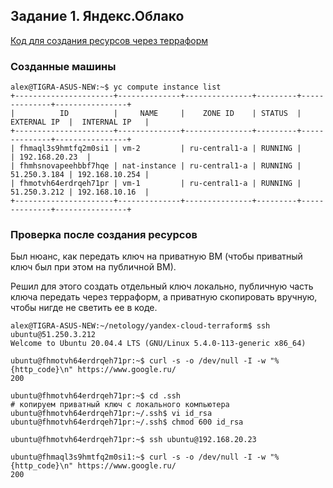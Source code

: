 ## Задание 1. Яндекс.Облако

[Код для создания ресурсов через терраформ](https://github.com/at6man/devops-netology/tree/main/terraform_15.1)   

### Созданные машины

    alex@TIGRA-ASUS-NEW:~$ yc compute instance list
    +----------------------+--------------+---------------+---------+--------------+----------------+
    |          ID          |     NAME     |    ZONE ID    | STATUS  | EXTERNAL IP  |  INTERNAL IP   |
    +----------------------+--------------+---------------+---------+--------------+----------------+
    | fhmaql3s9hmtfq2m0si1 | vm-2         | ru-central1-a | RUNNING |              | 192.168.20.23  |
    | fhmhsnovapeehbbf7hqe | nat-instance | ru-central1-a | RUNNING | 51.250.3.184 | 192.168.10.254 |
    | fhmotvh64erdrqeh71pr | vm-1         | ru-central1-a | RUNNING | 51.250.3.212 | 192.168.10.16  |
    +----------------------+--------------+---------------+---------+--------------+----------------+

### Проверка после создания ресурсов

Был нюанс, как передать ключ на приватную ВМ (чтобы приватный ключ был при этом на публичной ВМ).  
  
Решил для этого создать отдельный ключ локально, публичную часть ключа передать через терраформ, а приватную скопировать вручную, чтобы нигде не светить ее в коде.

    alex@TIGRA-ASUS-NEW:~/netology/yandex-cloud-terraform$ ssh ubuntu@51.250.3.212
    Welcome to Ubuntu 20.04.4 LTS (GNU/Linux 5.4.0-113-generic x86_64)

    ubuntu@fhmotvh64erdrqeh71pr:~$ curl -s -o /dev/null -I -w "%{http_code}\n" https://www.google.ru/
    200

    ubuntu@fhmotvh64erdrqeh71pr:~$ cd .ssh
    # копируем приватный ключ с локального компьютера
    ubuntu@fhmotvh64erdrqeh71pr:~/.ssh$ vi id_rsa
    ubuntu@fhmotvh64erdrqeh71pr:~/.ssh$ chmod 600 id_rsa

    ubuntu@fhmotvh64erdrqeh71pr:~$ ssh ubuntu@192.168.20.23

    ubuntu@fhmaql3s9hmtfq2m0si1:~$ curl -s -o /dev/null -I -w "%{http_code}\n" https://www.google.ru/
    200
